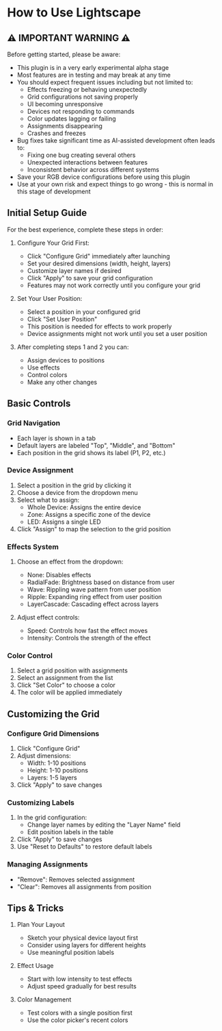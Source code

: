 # How to Use Lightscape

## ⚠️ IMPORTANT WARNING ⚠️

Before getting started, please be aware:
- This plugin is in a very early experimental alpha stage
- Most features are in testing and may break at any time
- You should expect frequent issues including but not limited to:
  - Effects freezing or behaving unexpectedly
  - Grid configurations not saving properly
  - UI becoming unresponsive
  - Devices not responding to commands
  - Color updates lagging or failing
  - Assignments disappearing
  - Crashes and freezes
- Bug fixes take significant time as AI-assisted development often leads to:
  - Fixing one bug creating several others
  - Unexpected interactions between features
  - Inconsistent behavior across different systems
- Save your RGB device configurations before using this plugin
- Use at your own risk and expect things to go wrong - this is normal in this stage of development

## Initial Setup Guide

For the best experience, complete these steps in order:

1. Configure Your Grid First:
   - Click "Configure Grid" immediately after launching
   - Set your desired dimensions (width, height, layers)
   - Customize layer names if desired
   - Click "Apply" to save your grid configuration
   - Features may not work correctly until you configure your grid

2. Set Your User Position:
   - Select a position in your configured grid
   - Click "Set User Position"
   - This position is needed for effects to work properly
   - Device assignments might not work until you set a user position

3. After completing steps 1 and 2 you can:
   - Assign devices to positions
   - Use effects
   - Control colors
   - Make any other changes

## Basic Controls

### Grid Navigation
- Each layer is shown in a tab
- Default layers are labeled "Top", "Middle", and "Bottom"
- Each position in the grid shows its label (P1, P2, etc.)

### Device Assignment
1. Select a position in the grid by clicking it
2. Choose a device from the dropdown menu
3. Select what to assign:
   - Whole Device: Assigns the entire device
   - Zone: Assigns a specific zone of the device
   - LED: Assigns a single LED
4. Click "Assign" to map the selection to the grid position

### Effects System
1. Choose an effect from the dropdown:
   - None: Disables effects
   - RadialFade: Brightness based on distance from user
   - Wave: Rippling wave pattern from user position
   - Ripple: Expanding ring effect from user position
   - LayerCascade: Cascading effect across layers

2. Adjust effect controls:
   - Speed: Controls how fast the effect moves
   - Intensity: Controls the strength of the effect

### Color Control
1. Select a grid position with assignments
2. Select an assignment from the list
3. Click "Set Color" to choose a color
4. The color will be applied immediately

## Customizing the Grid

### Configure Grid Dimensions
1. Click "Configure Grid"
2. Adjust dimensions:
   - Width: 1-10 positions
   - Height: 1-10 positions
   - Layers: 1-5 layers
3. Click "Apply" to save changes

### Customizing Labels
1. In the grid configuration:
   - Change layer names by editing the "Layer Name" field
   - Edit position labels in the table
2. Click "Apply" to save changes
3. Use "Reset to Defaults" to restore default labels

### Managing Assignments
- "Remove": Removes selected assignment
- "Clear": Removes all assignments from position

## Tips & Tricks

1. Plan Your Layout
   - Sketch your physical device layout first
   - Consider using layers for different heights
   - Use meaningful position labels

2. Effect Usage
   - Start with low intensity to test effects
   - Adjust speed gradually for best results

3. Color Management
   - Test colors with a single position first
   - Use the color picker's recent colors